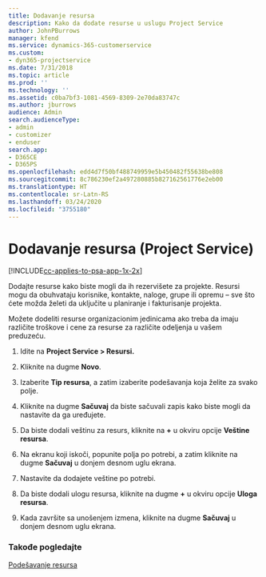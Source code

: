```yaml
---
title: Dodavanje resursa
description: Kako da dodate resurse u uslugu Project Service
author: JohnPBurrows
manager: kfend
ms.service: dynamics-365-customerservice
ms.custom:
- dyn365-projectservice
ms.date: 7/31/2018
ms.topic: article
ms.prod: ''
ms.technology: ''
ms.assetid: c0ba7bf3-1081-4569-8309-2e70da83747c
ms.author: jburrows
audience: Admin
search.audienceType:
- admin
- customizer
- enduser
search.app:
- D365CE
- D365PS
ms.openlocfilehash: edd4d7f50bf488749959e5b450482f55638be808
ms.sourcegitcommit: 8c786230ef2a497280885b827162561776e2eb00
ms.translationtype: HT
ms.contentlocale: sr-Latn-RS
ms.lasthandoff: 03/24/2020
ms.locfileid: "3755180"
---
```

# <a name="add-resources-project-service"></a>Dodavanje resursa (Project Service)

[!INCLUDE[cc-applies-to-psa-app-1x-2x](../includes/cc-applies-to-psa-app-1x-2x.md)]

Dodajte resurse kako biste mogli da ih rezervišete za projekte. Resursi mogu da obuhvataju korisnike, kontakte, naloge, grupe ili opremu – sve što ćete možda želeti da uključite u planiranje i fakturisanje projekta.  
  
Možete dodeliti resurse organizacionim jedinicama ako treba da imaju različite troškove i cene za resurse za različite odeljenja u vašem preduzeću.  
  
1.  Idite na **Project Service > Resursi.**  
  
2.  Kliknite na dugme **Novo**.  
  
3.  Izaberite **Tip resursa**, a zatim izaberite podešavanja koja želite za svako polje.  
  
4.  Kliknite na dugme **Sačuvaj** da biste sačuvali zapis kako biste mogli da nastavite da ga uređujete.  
  
5.  Da biste dodali veštinu za resurs, kliknite na **+** u okviru opcije **Veštine resursa**.  
  
6.  Na ekranu koji iskoči, popunite polja po potrebi, a zatim kliknite na dugme **Sačuvaj** u donjem desnom uglu ekrana.  
  
7.  Nastavite da dodajete veštine po potrebi.  
  
8.  Da biste dodali ulogu resursa, kliknite na dugme **+** u okviru opcije **Uloga resursa**.  
  
9. Kada završite sa unošenjem izmena, kliknite na dugme **Sačuvaj** u donjem desnom uglu ekrana.  
  
### <a name="see-also"></a>Takođe pogledajte  
 [Podešavanje resursa](../project-service/set-up-resources.md)
